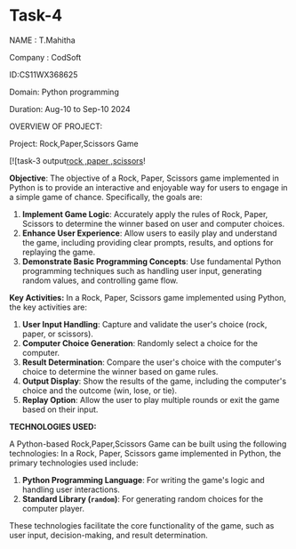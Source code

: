 # Task-4


NAME : T.Mahitha

Company : CodSoft

ID:CS11WX368625

Domain: Python programming

Duration: Aug-10 to Sep-10 2024

OVERVIEW OF PROJECT:

Project: Rock,Paper,Scissors Game

[![task-3 output[rock ,paper ,scissors](https://github.com/user-attachments/assets/443457b3-e57e-4e47-a281-2a90bf49d87f)!




**Objective**:
The objective of a Rock, Paper, Scissors game implemented in Python is to provide an interactive and enjoyable way for users to engage in a simple game of chance. Specifically, the goals are:

1. **Implement Game Logic**: Accurately apply the rules of Rock, Paper, Scissors to determine the winner based on user and computer choices.
2. **Enhance User Experience**: Allow users to easily play and understand the game, including providing clear prompts, results, and options for replaying the game.
3. **Demonstrate Basic Programming Concepts**: Use fundamental Python programming techniques such as handling user input, generating random values, and controlling game flow.



**Key Activities:**
 In a Rock, Paper, Scissors game implemented using Python, the key activities are:

1. **User Input Handling**: Capture and validate the user's choice (rock, paper, or scissors).
2. **Computer Choice Generation**: Randomly select a choice for the computer.
3. **Result Determination**: Compare the user's choice with the computer's choice to determine the winner based on game rules.
4. **Output Display**: Show the results of the game, including the computer's choice and the outcome (win, lose, or tie).
5. **Replay Option**: Allow the user to play multiple rounds or exit the game based on their input.


**TECHNOLOGIES USED:**

A Python-based Rock,Paper,Scissors Game can be built using the following technologies:
In a Rock, Paper, Scissors game implemented in Python, the primary technologies used include:

1. **Python Programming Language**: For writing the game's logic and handling user interactions.
2. **Standard Library (`random`)**: For generating random choices for the computer player.

These technologies facilitate the core functionality of the game, such as user input, decision-making, and result determination.
